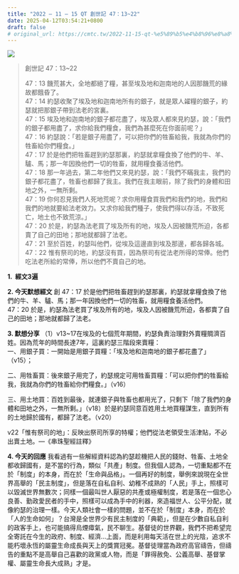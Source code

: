 ```yaml
---
title: "2022 – 11 – 15 QT 創世記 47：13~22"
date: 2025-04-12T03:54:21+0800
draft: false
# original_url: https://cmtc.tw/2022-11-15-qt-%e5%89%b5%e4%b8%96%e8%a8%98-47%ef%bc%9a1322
---
```


![](/images/qt.jpg)
> 創世記 47：13\~22
>
> 47：13 饑荒甚大，全地都絕了糧，甚至埃及地和迦南地的人因那饑荒的緣故都餓昏了。  
> 47：14 約瑟收聚了埃及地和迦南地所有的銀子，就是眾人糴糧的銀子，約瑟就把那銀子帶到法老的宮裏。  
> 47：15 埃及地和迦南地的銀子都花盡了，埃及眾人都來見約瑟，說：「我們的銀子都用盡了，求你給我們糧食，我們為甚麼死在你面前呢？」  
> 47：16 約瑟說：「若是銀子用盡了，可以把你們的牲畜給我，我就為你們的牲畜給你們糧食。」  
> 47：17 於是他們把牲畜趕到約瑟那裏，約瑟就拿糧食換了他們的牛、羊、驢、馬；那一年因換他們一切的牲畜，就用糧食養活他們。  
> 47：18 那一年過去，第二年他們又來見約瑟，說：「我們不瞞我主，我們的銀子都花盡了，牲畜也都歸了我主。我們在我主眼前，除了我們的身體和田地之外，一無所剩。  
> 47：19 你何忍見我們人死地荒呢？求你用糧食買我們和我們的地，我們和我們的地就要給法老效力。又求你給我們種子，使我們得以存活，不致死亡，地土也不致荒涼。」  
> 47：20 於是，約瑟為法老買了埃及所有的地，埃及人因被饑荒所迫，各都賣了自己的田地；那地就都歸了法老。  
> 47：21 至於百姓，約瑟叫他們，從埃及這邊直到埃及那邊，都各歸各城。  
> 47：22 惟有祭司的地，約瑟沒有買，因為祭司有從法老所得的常俸。他們吃法老所給的常俸，所以他們不賣自己的地。

**1.  經文3遍**

**2. 今天默想經文**
創 47：17 於是他們把牲畜趕到約瑟那裏，約瑟就拿糧食換了他們的牛、羊、驢、馬；那一年因換他們一切的牲畜，就用糧食養活他們。  
47：20 於是，約瑟為法老買了埃及所有的地，埃及人因被饑荒所迫，各都賣了自己的田地；那地就都歸了法老。

**3. 默想分享**
（1）v13\~17在埃及的七個荒年期間，約瑟負責治理對外賣糧賙濟百姓。因為荒年的時間長達7年，這裏約瑟三階段來賣糧：  
一、用銀子買：一開始是用銀子買糧：「埃及地和迦南地的銀子都花盡了」（v15）；

二、用牲畜買：後來銀子用完了，約瑟規定可用牲畜買糧：「可以把你們的牲畜給我，我就為你們的牲畜給你們糧食。」（v16）

三、用土地買：百姓到最後，就連銀子與牲畜也都用光了，只剩下「除了我們的身體和田地之外，一無所剩。」（v18）於是約瑟同意百姓用土地買糧謀生，直到所有的土地歸於國有，都歸了法老。（v20）

v22「惟有祭司的地」：反映出祭司所享的特權；他們從法老領受生活津貼，不必出賣土地。—《串珠聖經註釋》

**4. 今天的回應**
我看過有一些解經資料認為約瑟趁機把人民的錢財、牲畜、土地全都收歸國有，是不當的行為，類似「共產」制度。但我個人認為，一切重點都不在於「制度」的本身，而在於「生命與品格」。一個再好的制度，舉例來說現在全世界高舉的「民主制度」，但是落在自私自利、幼稚不成熟的「人民」手上，照樣可以毀滅世界無數次；同樣一個最叫世人厭惡的共產或極權制度，若是落在一個忠心良善、勤政愛民者的手中，照樣可以成為手中的利器，來造福世人、公平分配，就像約瑟的治理一樣。今天人類社會一樣的問題，並不在於「制度」本身，而在於「人的生命如何」？台灣是全世界少有民主制度的「典範」，但是在少數自私自利的政客手上，也可能搞得烏煙瘴氣，民不聊生。基督徒的世界觀，我們不把希望完全寄託在今生的政府、制度、經濟…上面，而是利用每天活在世上的光陰，追求不能朽壞永恆的屬靈生命成長與天上的獎賞冠冕。基督徒理當為政府高官禱告，但禱告的重點不是高舉自己喜歡的政黨或人物，而是「罪得赦免、公義高舉、基督掌權、屬靈生命長大成熟」才是。
